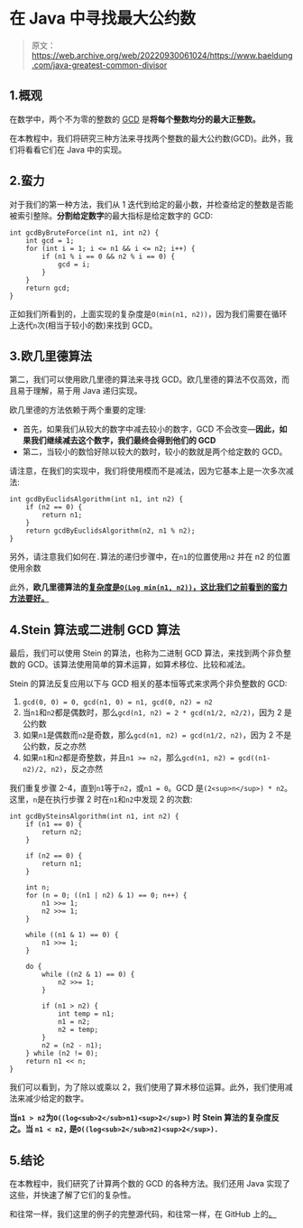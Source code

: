 # 在 Java 中寻找最大公约数

> 原文：<https://web.archive.org/web/20220930061024/https://www.baeldung.com/java-greatest-common-divisor>

## 1.概观

在数学中，两个不为零的整数的 [GCD](https://web.archive.org/web/20221127165209/https://en.wikipedia.org/wiki/Greatest_common_divisor) 是**将每个整数均分的最大正整数。**

在本教程中，我们将研究三种方法来寻找两个整数的最大公约数(GCD)。此外，我们将看看它们在 Java 中的实现。

## 2.蛮力

对于我们的第一种方法，我们从 1 迭代到给定的最小数，并检查给定的整数是否能被索引整除。**分割给定数字**的最大指标是给定数字的 GCD:

```
int gcdByBruteForce(int n1, int n2) {
    int gcd = 1;
    for (int i = 1; i <= n1 && i <= n2; i++) {
        if (n1 % i == 0 && n2 % i == 0) {
            gcd = i;
        }
    }
    return gcd;
}
```

正如我们所看到的，上面实现的复杂度是`O(min(n1, n2))`，因为我们需要在循环上迭代`n`次(相当于较小的数)来找到 GCD。

## 3.欧几里德算法

第二，我们可以使用欧几里德的算法来寻找 GCD。欧几里德的算法不仅高效，而且易于理解，易于用 Java 递归实现。

欧几里德的方法依赖于两个重要的定理:

*   首先，如果我们从较大的数字中减去较小的数字，GCD 不会改变—**因此，如果我们继续减去这个数字，我们最终会得到他们的 GCD**
*   第二，当较小的数恰好除以较大的数时，较小的数就是两个给定数的 GCD。

请注意，在我们的实现中，我们将使用模而不是减法，因为它基本上是一次多次减法:

```
int gcdByEuclidsAlgorithm(int n1, int n2) {
    if (n2 == 0) {
        return n1;
    }
    return gcdByEuclidsAlgorithm(n2, n1 % n2);
}
```

另外，请注意我们如何在`.`算法的递归步骤中，在`n1`的位置使用`n2` 并在 n2 的位置使用余数

此外，**欧几里德算法的[复杂度是`O(Log min(n1, n2))`，这比我们之前看到的蛮力方法要好。](/web/20221127165209/https://www.baeldung.com/cs/euclid-time-complexity)**

## 4.Stein 算法或二进制 GCD 算法

最后，我们可以使用 Stein 的算法，也称为二进制 GCD 算法，来找到两个非负整数的 GCD。该算法使用简单的算术运算，如算术移位、比较和减法。

Stein 的算法反复应用以下与 GCD 相关的基本恒等式来求两个非负整数的 GCD:

1.  `gcd(0, 0) = 0, gcd(n1, 0) = n1, gcd(0, n2) = n2`
2.  当`n1`和`n2`都是偶数时，那么`gcd(n1, n2) = 2 * gcd(n1/2, n2/2)`，因为 2 是公约数
3.  如果`n1`是偶数而`n2`是奇数，那么`gcd(n1, n2) = gcd(n1/2, n2)`，因为 2 不是公约数，反之亦然
4.  如果`n1`和`n2`都是奇整数，并且`n1 >= n2`，那么`gcd(n1, n2) = gcd((n1-n2)/2, n2)`，反之亦然

我们重复步骤 2-4，直到`n1`等于`n2`，或`n1 = 0`。GCD 是`(2<sup>n</sup>) * n2`。这里，`n`是在执行步骤 2 时在`n1`和`n2`中发现 2 的次数:

```
int gcdBySteinsAlgorithm(int n1, int n2) {
    if (n1 == 0) {
        return n2;
    }

    if (n2 == 0) {
        return n1;
    }

    int n;
    for (n = 0; ((n1 | n2) & 1) == 0; n++) {
        n1 >>= 1;
        n2 >>= 1;
    }

    while ((n1 & 1) == 0) {
        n1 >>= 1;
    }

    do {
        while ((n2 & 1) == 0) {
            n2 >>= 1;
        }

        if (n1 > n2) {
            int temp = n1;
            n1 = n2;
            n2 = temp;
        }
        n2 = (n2 - n1);
    } while (n2 != 0);
    return n1 << n;
}
```

我们可以看到，为了除以或乘以 2，我们使用了算术移位运算。此外，我们使用减法来减少给定的数字。

**当`n1 > n2`为`O((log<sub>2</sub>n1)<sup>2</sup>)` 时 Stein 算法的复杂度反之。当 `n1 < n2,` 是`O((log<sub>2</sub>n2)<sup>2</sup>).`**

## 5.结论

在本教程中，我们研究了计算两个数的 GCD 的各种方法。我们还用 Java 实现了这些，并快速了解了它们的复杂性。

和往常一样，我们这里的例子的完整源代码，和往常一样，在 GitHub 上的[。](https://web.archive.org/web/20221127165209/https://github.com/eugenp/tutorials/tree/master/core-java-modules/core-java-lang-math)